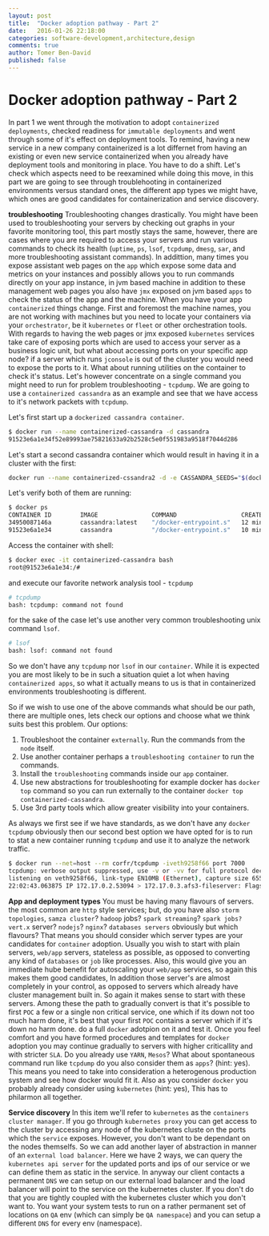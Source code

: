 ```yaml
---
layout: post
title:  "Docker adoption pathway - Part 2"
date:   2016-01-26 22:18:00
categories: software-development,architecture,design
comments: true
author: Tomer Ben-David
published: false
---
```

# Docker adoption pathway - Part 2

In part 1 we went through the motivation to adopt `containerized deployments`, checked readiness for `immutable deployments` and went through some of it's effect on deployment tools.  To remind, having a new service in a new company containerized is a lot differnet from having an existing or even new service containerized when you already have deployment tools and monitoring in place.  You have to do a shift.  Let's check which aspects need to be reexamined while doing this move, in this part we are going to see through troublehooting in containerized environments versus standard ones, the different app types we might have, which ones are good candidates for containerization and service discovery. 

**troubleshooting** Troubleshooting changes drastically.  You might have been used to troubleshooting your servers by checking out graphs in your favorite monitoring tool, this part mostly stays the same, however, there are cases where you are required to access your servers and run various commands to check its health (`uptime`, `ps`, `lsof`, `tcpdump`, `dmesg`, `sar`, and more troubleshooting assistant commands).  In addittion, many times you expose assistant web pages on the `app` which expose some data and metrics on your instances and possibly allows you to run commands directly on your app instance, in jvm based machine in addition to these management web pages you also have `jmx` exposed on jvm based `apps` to check the status of the app and the machine.  When you have your app `containerized` things change.  First and foremost the machine names, you are not working with machines but you need to locate your containers via your `orchestrator`, be it `kubernetes` or `fleet` or other orchestration tools.  With regards to having the web pages or jmx exposed `kubernetes` services take care of exposing ports which are used to access your server as a business logic unit, but what about accessing ports on your specific app node? if a server which runs `jconsole` is out of the cluster you would need to expose the ports to it.  What about running utilities on the container to check it's status.  Let's however concentrate on a single command you might need to run for problem troubleshooting - `tcpdump`.  We are going to use a `containerized cassandra` as an example and see that we have access to it's network packets with `tcpdump`.
    
Let's first start up a `dockerized cassandra container`.

```bash
$ docker run --name containerized-cassandra -d cassandra 
91523e6a1e34f52e89993ae75821633a92b2528c5e0f551983a9518f7044d286
```

Let's start a second cassandra container which would result in having it in a cluster with the first:

```bash
docker run --name containerized-cssandra2 -d -e CASSANDRA_SEEDS="$(docker inspect --format='{{ .NetworkSettings.IPAddress }}' containerized-cassandra)" cassandra:latest
```

Let's verify both of them are running:

```bash
$ docker ps
CONTAINER ID        IMAGE               COMMAND                  CREATED             STATUS              PORTS                                         NAMES
34950087146a        cassandra:latest    "/docker-entrypoint.s"   12 minutes ago        Up 4 seconds        7000-7001/tcp, 7199/tcp, 9042/tcp, 9160/tcp   containerized-cssandra2
91523e6a1e34        cassandra           "/docker-entrypoint.s"   10 minutes ago        Up 12 seconds       7000-7001/tcp, 7199/tcp, 9042/tcp, 9160/tcp   containerized-cassandra
```

Access the container with shell:

```bash
$ docker exec -it containerized-cassandra bash
root@91523e6a1e34:/#
```

and execute our favorite network analysis tool - `tcpdump`

```bash
# tcpdump
bash: tcpdump: command not found
```

for the sake of the case let's use another very common troubleshooting unix command `lsof`.

```bash
# lsof
bash: lsof: command not found
```

So we don't have any `tcpdump` nor `lsof` in our `container`.  While it is expected you are most likely to be in such a situation quiet a lot when having `containerized apps`, so what it actually means to us is that in containerized environments troubleshooting is different.

So if we wish to use one of the above commands what should be our path, there are multiple ones, lets check our options and choose what we think suits best this problem.  Our options:

1. Troubleshoot the container `externally`.  Run the commands from the `node` itself.
1. Use another container perhaps a `troubleshooting container` to run the commands.
1. Install the `troubleshooting` commands inside our `app` container.
1. Use new abstractions for troubleshooting for example docker has `docker top` command so you can run externally to the container `docker top containerized-cassandra`.
1. Use 3rd party tools which allow greater visibility into your containers.

As always we first see if we have standards, as we don't have any `docker tcpdump` obviously then our second best option we have opted for is to run to stat a new container running `tcpdump` and use it to analyze the network traffic.

```bash
$ docker run --net=host --rm corfr/tcpdump -iveth9258f66 port 7000
tcpdump: verbose output suppressed, use -v or -vv for full protocol decode
listening on veth9258f66, link-type EN10MB (Ethernet), capture size 65535 bytes
22:02:43.063875 IP 172.17.0.2.53094 > 172.17.0.3.afs3-fileserver: Flags [P.], seq 2575582772:2575582908, ack 3499689297, win 229, options [nop,nop,TS val 2370991 ecr 2370807], length 136
```

**App and deployment types** You must be having many flavours of servers.  the most common are `http` style services; but, do you have also `storm topologies`, `samza cluster`? `hadoop` jobs? `spark streaming`? `spark jobs?` `vert.x` server? `nodejs`? `nginx`? `databases servers` obviously but which flavours? That means you should consider which server types are your candidates for `container` adoption.  Usually you wish to start with plain servers, `web/app` servers, stateless as possible, as opposed to converting any kind of `databases` or `job` like processes.  Also, this would give you an immediate hube benefit for autoscaling your `web/app` services, so again this makes them good candidates, In addition those server's are almost completely in your control, as opposed to servers which already have cluster management built in.  So again it makes sense to start with these servers.  Among these the path to gradually convert is that it's possible to first `POC` a few or a single non critical service, one which if its down not too much harm done, it's best that your first `POC` contains a server which if it's down no harm done.  do a full `docker` adotpion on it and test it.  Once you feel comfort and you have formed procedures and templates for `docker` adoption you may continue gradually to servers with higher criticallity and with stricter `SLA`.  Do you already use `YARN`, `Mesos`? What about spontaneous command run like `tcpdump` do you also consider them as `apps`? (hint: yes).  This means you need to take into consideration a heterogenous production system and see how docker would fit it.  Also as you consider `docker` you probably already consider using `kubernetes` (hint: yes), This has to philarmon all together.

**Service discovery** In this item we'll refer to `kubernetes` as the `containers cluster manager`.  If you go through `kubernetes proxy` you can get access to the cluster by accessing any node of the kubernetes cluste on the ports which the `service` exposes.  However, you don't want to be dependant on the nodes themselfs.  So we can add another layer of abstraction in manner of an `external load balancer`.  Here we have 2 ways, we can query the `kubernetes api server` for the updated ports and ips of our service or we can define them as static in the service.  In anyway our client contacts a permanent `DNS` we can setup on our external load balancer and the load balancer will point to the service on the kubernetes cluster.   If you don't do that you are tightly coupled with the kubernetes cluster which you don't want to.  You want your system tests to run on a rather permanent set of locations on `QA` env (which can simply be `QA namespace`) and you can setup a different `DNS` for every env (namespace).
